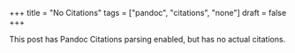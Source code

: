 +++
title = "No Citations"
tags = ["pandoc", "citations", "none"]
draft = false
+++

This post has Pandoc Citations parsing enabled, but has no actual
citations.

